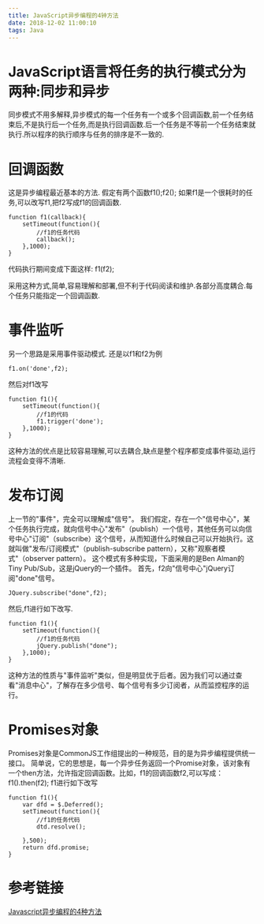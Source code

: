 ```yaml
---
title: JavaScript异步编程的4钟方法
date: 2018-12-02 11:00:10
tags: Java
---
```

# JavaScript语言将任务的执行模式分为两种:同步和异步
同步模式不用多解释,异步模式的每一个任务有一个或多个回调函数,前一个任务结束后,不是执行后一个任务,而是执行回调函数.后一个任务是不等前一个任务结束就执行.所以程序的执行顺序与任务的排序是不一致的.

# 回调函数
这是异步编程最近基本的方法.
假定有两个函数f1();f2();
如果f1是一个很耗时的任务,可以改写f1,把f2写成f1的回调函数.
```
function f1(callback){
	setTimeout(function(){
		//f1的任务代码
		callback();
	},1000);
}
```
代码执行期间变成下面这样:
f1(f2);

采用这种方式,简单,容易理解和部署,但不利于代码阅读和维护.各部分高度耦合.每个任务只能指定一个回调函数.
# 事件监听
另一个思路是采用事件驱动模式.
还是以f1和f2为例
```
f1.on('done',f2);
```
然后对f1改写
```
function f1(){
	setTimeout(function(){
		//f1的代码
		f1.trigger('done');
	},1000);
}
```
这种方法的优点是比较容易理解,可以去耦合,缺点是整个程序都变成事件驱动,运行流程会变得不清晰.

# 发布订阅
上一节的"事件"，完全可以理解成"信号"。
我们假定，存在一个"信号中心"，某个任务执行完成，就向信号中心"发布"（publish）一个信号，其他任务可以向信号中心"订阅"（subscribe）这个信号，从而知道什么时候自己可以开始执行。这就叫做"发布/订阅模式"（publish-subscribe pattern），又称"观察者模式"（observer pattern）。
这个模式有多种实现，下面采用的是Ben Alman的Tiny Pub/Sub，这是jQuery的一个插件。
首先，f2向"信号中心"jQuery订阅"done"信号。
```
JQuery.subscribe("done",f2);
```
然后,f1进行如下改写.
```
function f1(){
	setTimeout(function(){
		//f1的任务代码
		jQuery.publish("done");	
	},1000);
}
```
这种方法的性质与"事件监听"类似，但是明显优于后者。因为我们可以通过查看"消息中心"，了解存在多少信号、每个信号有多少订阅者，从而监控程序的运行。
# Promises对象
Promises对象是CommonJS工作组提出的一种规范，目的是为异步编程提供统一接口。
简单说，它的思想是，每一个异步任务返回一个Promise对象，该对象有一个then方法，允许指定回调函数。比如，f1的回调函数f2,可以写成：f1().then(f2);
f1进行如下改写
```
function f1(){
	var dfd = $.Deferred();
	setTimeout(function(){
		//f1的任务代码
		dtd.resolve();

	},500);
	return dfd.promise;
}
```
# 参考链接
[Javascript异步编程的4种方法](http://www.ruanyifeng.com/blog/2012/12/asynchronous%EF%BC%BFjavascript.html)






































